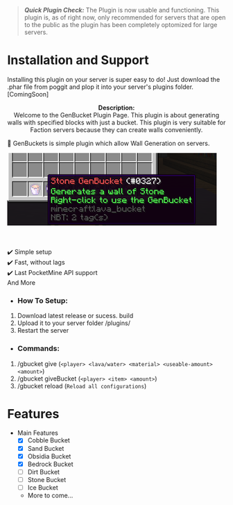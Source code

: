 > __*Quick Plugin Check:*__ The Plugin is now usable and functioning. This plugin is, as of right now, only recommended for servers that are open to the public as the plugin has been completely optomized for large servers.

# Installation and Support
Installing this plugin on your server is super easy to do! Just download the .phar file from poggit and plop it into your server's plugins folder. [ComingSoon]

<p align="center">
  <b>Description:</b><br>
Welcome to the GenBucket Plugin Page. This plugin is about generating walls with specified blocks with just a bucket. This plugin is very suitable for Faction servers because they can create walls conveniently.
  
🦅 GenBuckets is simple plugin which allow Wall Generation on servers.

<a align="right"><img src="https://github.com/ConstructStudios/GenBuckets/blob/master/GBucketImage.png"></img></a>

</a>
    <br><br>
    ✔️ Simple setup
    <br>
    ✔️ Fast, without lags
    <br>
    ✔️ Last PocketMine API support
    <br>
    And More
    <br>

- <h3>How To Setup:</h3>
 1. Download latest release or sucess. build
 2. Upload it to your server folder /plugins/
 3. Restart the server
 
-  <h3>Commands:</h3>
1. /gbucket give (`<player> <lava/water> <material> <useable-amount> <amount>`)
2. /gbucket giveBucket (`<player> <item> <amount>`)
3. /gbucket reload (`Reload all configurations`)

# Features
- Main Features
  - [x] Cobble Bucket
  - [x] Sand Bucket
  - [x] Obsidia Bucket
  - [x] Bedrock Bucket
  - [ ] Dirt Bucket
  - [ ] Stone Bucket
  - [ ] Ice Bucket
  - More to come...
